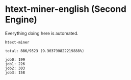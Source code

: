 # htext-miner-english (Second Engine)

Everything doing here is automated.

```
htext-miner

total: 886/9523 (9.303790822219888%)

job0: 199
job1: 226
job2: 303
job3: 158
```